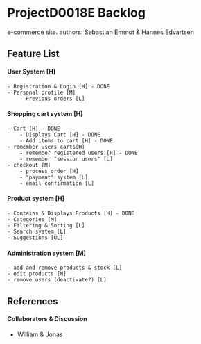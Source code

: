 # ProjectD0018E Backlog
e-commerce site.
authors: Sebastian Emmot & Hannes Edvartsen

## Feature List

#### User System [H]
	- Registration & Login [H] - DONE
	- Personal profile [M]
		- Previous orders [L]

#### Shopping cart system [H]
	- Cart [H] - DONE
		- Displays Cart [H] - DONE
		- Add items to cart [H] - DONE
	- remember users carts[H]
		- remember registered users [H] - DONE
		- remember "session users" [L]
	- checkout [M]
		- process order [H]
		- "payment" system [L]
		- email confirmation [L]
	
#### Product system [H]
	- Contains & Displays Products [H] - DONE
	- Categories [M]
	- Filtering & Sorting [L]
	- Search system [L]
	- Suggestions [ÜL]
	
#### Administration system [M]
	- add and remove products & stock [L]
	- edit products [M]
	- remove users (deactivate?) [L]
	
## References

#### Collaborators & Discussion
- William & Jonas



